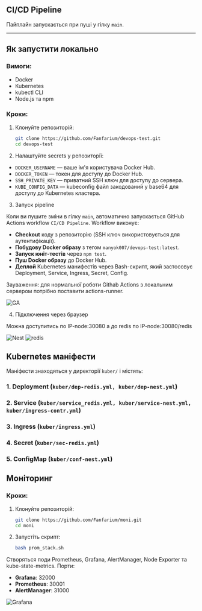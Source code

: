 ## CI/CD Pipeline

Пайплайн запускається при пуші у гілку `main`.

---

## Як запустити локально

### Вимоги:

- Docker
- Kubernetes
- kubectl CLI
- Node.js та npm

### Кроки:

1. Клонуйте репозиторій:

   ```bash
   git clone https://github.com/Fanfarium/devops-test.git
   cd devops-test
   
2. Налаштуйте secrets у репозиторії:

- `DOCKER_USERNAME` — ваше ім'я користувача Docker Hub.
- `DOCKER_TOKEN` — токен для доступу до Docker Hub.
- `SSH_PRIVATE_KEY` — приватний SSH ключ для доступу до сервера.
- `KUBE_CONFIG_DATA` — kubeconfig файл закодований у base64 для доступу до Kubernetes кластера.

3. Запуск pipeline

Коли ви пушите зміни в гілку `main`, автоматично запускається GitHub Actions workflow `CI/CD Pipeline`.
Workflow виконує:
- **Checkout** коду з репозиторію (SSH ключ використовується для аутентифікації).
- **Побудову Docker образу** з тегом `manyok007/devops-test:latest`.
- **Запуск юніт-тестів** через `npm test`.
- **Пуш Docker образу** до Docker Hub.
- **Деплой** Kubernetes манифестів через Bash-скрипт, який застосовує Deployment, Service, Ingress, Secret, Config.

Зауваження: для нормальної роботи Githab Actions з локальним сервером потрібно поставити actions-runner.

![GA](photo/GA.png)

4. Підключення через браузер

Можна доступитись по IP-node:30080 а до redis по IP-node:30080/redis

![Nest](photo/nest.png)
![redis](photo/redis.png)

## Kubernetes маніфести

Маніфести знаходяться у директорії `kuber/` і містять:

### 1. Deployment (`kuber/dep-redis.yml, kuber/dep-nest.yml`)

### 2. Service (`kuber/service_redis.yml, kuber/service-nest.yml, kuber/ingress-contr.yml`)

### 3. Ingress (`kuber/ingress.yml`)

### 4. Secret (`kuber/sec-redis.yml`)

### 5. ConfigMap (`kuber/conf-nest.yml`)

## Моніторинг

### Кроки:

1. Клонуйте репозиторій:

   ```bash
   git clone https://github.com/Fanfarium/moni.git
   cd moni

2. Запустіть скрипт:

   ```bash
   bash prom_stack.sh

Створяться поди Prometheus, Grafana, AlertManager, Node Exporter та kube-state-metrics. 
Порти:
- **Grafana**: 32000
- **Prometheus**: 30001
- **AlertManager**: 31000


![Grafana](photo/Grafana.png)
